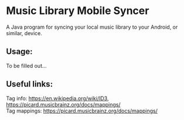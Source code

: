 # Music Library Mobile Syncer
A Java program for syncing your local music library to your Android, or similar, device.

## Usage: <br />
To be filled out...

## Useful links: <br />
Tag info: https://en.wikipedia.org/wiki/ID3, https://picard.musicbrainz.org/docs/mappings/ <br />
Tag mappings: https://picard.musicbrainz.org/docs/mappings/ <br />